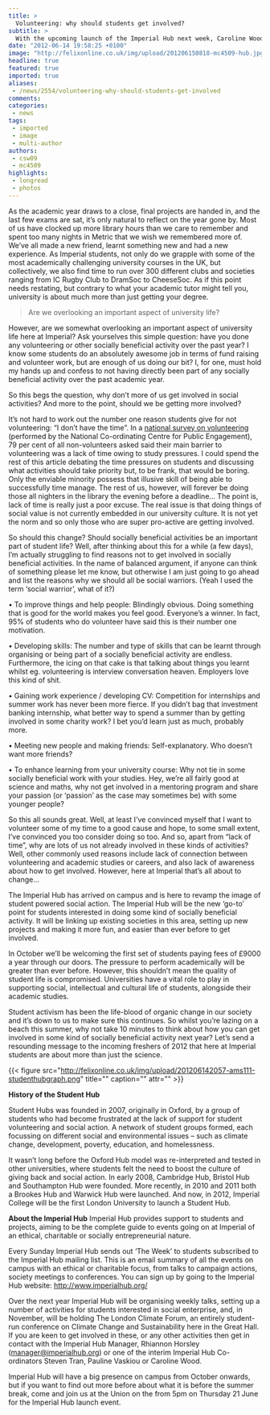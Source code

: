 ```yaml
---
title: >
  Volunteering: why should students get involved?
subtitle: >
  With the upcoming launch of the Imperial Hub next week, Caroline Wood discusses volunteering opportunities at university
date: "2012-06-14 19:58:25 +0100"
image: "http://felixonline.co.uk/img/upload/201206150818-mc4509-hub.jpg"
headline: true
featured: true
imported: true
aliases:
 - /news/2554/volunteering-why-should-students-get-involved
comments:
categories:
 - news
tags:
 - imported
 - image
 - multi-author
authors:
 - csw09
 - mc4509
highlights:
 - longread
 - photos
---
```


As the academic year draws to a close, final projects are handed in, and the last few exams are sat, it’s only natural to reflect on the year gone by. Most of us have clocked up more library hours than we care to remember and spent too many nights in Metric that we wish we remembered more of. We’ve all made a new friend, learnt something new and had a new experience. As Imperial students, not only do we grapple with some of the most academically challenging university courses in the UK, but collectively, we also find time to run over 300 different clubs and societies ranging from IC Rugby Club to DramSoc to CheeseSoc. As if this point needs restating, but contrary to what your academic tutor might tell you, university is about much more than just getting your degree.

> Are we overlooking an important aspect of university life?

However, are we somewhat overlooking an important aspect of university life here at Imperial? Ask yourselves this simple question: have you done any volunteering or other socially beneficial activity over the past year? I know some students do an absolutely awesome job in terms of fund raising and volunteer work, but are enough of us doing our bit? I, for one, must hold my hands up and confess to not having directly been part of any socially beneficial activity over the past academic year.

So this begs the question, why don’t more of us get involved in social activities? And more to the point, should we be getting more involved?

It’s not hard to work out the number one reason students give for not volunteering: “I don’t have the time”. In a [national survey on volunteering](https://www.publicengagement.ac.uk/sites/default/files/NCCPE%20-%20Bursting%20the%20bubble.pdf) (performed by the National Co-ordinating Centre for Public Engagement), 79 per cent of all non-volunteers asked said their main barrier to volunteering was a lack of time owing to study pressures. I could spend the rest of this article debating the time pressures on students and discussing what activities should take priority but, to be frank, that would be boring. Only the enviable minority possess that illusive skill of being able to successfully time manage. The rest of us, however, will forever be doing those all nighters in the library the evening before a deadline... The point is, lack of time is really just a poor excuse. The real issue is that doing things of social value is not currently embedded in our university culture. It is not yet the norm and so only those who are super pro-active are getting involved.

So should this change? Should socially beneficial activities be an important part of student life? Well, after thinking about this for a while (a few days), I’m actually struggling to find reasons not to get involved in socially beneficial activities. In the name of balanced argument, if anyone can think of something please let me know, but otherwise I am just going to go ahead and list the reasons why we should all be social warriors. (Yeah I used the term ‘social warrior’, what of it?)

• To improve things and help people: Blindingly obvious. Doing something that is good for the world makes you feel good. Everyone’s a winner. In fact, 95% of students who do volunteer have said this is their number one motivation.

• Developing skills: The number and type of skills that can be learnt through organising or being part of a socially beneficial activity are endless. Furthermore, the icing on that cake is that talking about things you learnt whilst eg. volunteering is interview conversation heaven. Employers love this kind of shit.

• Gaining work experience / developing CV: Competition for internships and summer work has never been more fierce. If you didn’t bag that investment banking internship, what better way to spend a summer than by getting involved in some charity work? I bet you’d learn just as much, probably more.

• Meeting new people and making friends: Self-explanatory. Who doesn’t want more friends?

• To enhance learning from your university course: Why not tie in some socially beneficial work with your studies. Hey, we’re all fairly good at science and maths, why not get involved in a mentoring program and share your passion (or ‘passion’ as the case may sometimes be) with some younger people?

So this all sounds great. Well, at least I’ve convinced myself that I want to volunteer some of my time to a good cause and hope, to some small extent, I’ve convinced you too consider doing so too. And so, apart from “lack of time”, why are lots of us not already involved in these kinds of activities? Well, other commonly used reasons include lack of connection between volunteering and academic studies or careers, and also lack of awareness about how to get involved. However, here at Imperial that’s all about to change…

The Imperial Hub has arrived on campus and is here to revamp the image of student powered social action. The Imperial Hub will be the new ‘go-to’ point for students interested in doing some kind of socially beneficial activity. It will be linking up existing societies in this area, setting up new projects and making it more fun, and easier than ever before to get involved.

In October we’ll be welcoming the first set of students paying fees of £9000 a year through our doors. The pressure to perform academically will be greater than ever before. However, this shouldn’t mean the quality of student life is compromised. Universities have a vital role to play in supporting social, intellectual and cultural life of students, alongside their academic studies.

Student activism has been the life-blood of organic change in our society and it’s down to us to make sure this continues. So whilst you’re lazing on a beach this summer, why not take 10 minutes to think about how you can get involved in some kind of socially beneficial activity next year? Let’s send a resounding message to the incoming freshers of 2012 that here at Imperial students are about more than just the science.

{{< figure src="http://felixonline.co.uk/img/upload/201206142057-ams111-studenthubgraph.png" title="" caption="" attr="" >}}

__History of the Student Hub__

Student Hubs was founded in 2007, originally in Oxford, by a group of students who had become frustrated at the lack of support for student volunteering and social action. A network of student groups formed, each focussing on different social and environmental issues – such as climate change, development, poverty, education, and homelessness.

It wasn’t long before the Oxford Hub model was re-interpreted and tested in other universities, where students felt the need to boost the culture of giving back and social action. In early 2008, Cambridge Hub, Bristol Hub and Southampton Hub were founded. More recently, in 2010 and 2011 both a Brookes Hub and Warwick Hub were launched. And now, in 2012, Imperial College will be the first London University to launch a Student Hub.

__About the Imperial Hub__ Imperial Hub provides support to students and projects, aiming to be the complete guide to events going on at Imperial of an ethical, charitable or socially entrepreneurial nature.

Every Sunday Imperial Hub sends out ‘The Week’ to students subscribed to the Imperial Hub mailing list. This is an email summary of all the events on campus with an ethical or charitable focus, from talks to campaign actions, society meetings to conferences. You can sign up by going to the Imperial Hub website: http://www.imperialhub.org/

Over the next year Imperial Hub will be organising weekly talks, setting up a number of activities for students interested in social enterprise, and, in November, will be holding The London Climate Forum, an entirely student-run conference on Climate Change and Sustainability here in the Great Hall. If you are keen to get involved in these, or any other activities then get in contact with the Imperial Hub Manager, Rhiannon Horsley (manager@imperialhub.org) or one of the interim Imperial Hub Co-ordinators Steven Tran, Pauline Vaskiou or Caroline Wood.

Imperial Hub will have a big presence on campus from October onwards, but if you want to find out more before about what it is before the summer break, come and join us at the Union on the from 5pm on Thursday 21 June for the Imperial Hub launch event.
